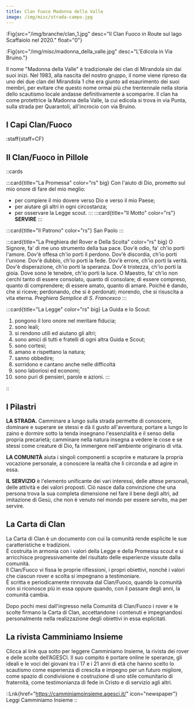 ```yaml
---
title: Clan Fuoco Madonna della Valle
image: /img/misc/strada-campo.jpg
---
```


:Fig{src="/img/branche/clan_1.jpg" desc="Il Clan Fuoco in Route sul lago Scaffaiolo nel 2020." float="0"}


:Fig{src="/img/misc/madonna_della_valle.jpg" desc="L'Edicola in Via Bruino."}

Il nome "Madonna della Valle" è tradizionale dei clan di Mirandola sin dai suoi inizi. Nel 1983, alla nascita del nostro gruppo, il nome viene ripreso da uno dei due clan del Mirandola 1 che era giunto ad esaurimento dei suoi membri, per evitare che questo nome ormai più che trentennale nella storia dello scautismo locale andasse definitivamente a scomparire. Il clan ha come protettrice la Madonna della Valle, la cui edicola si trova in via Punta, sulla strada per Quarantoli, all'incrocio con via Bruino.


## I Capi Clan/Fuoco

:staff{staff=CF}

## Il Clan/Fuoco in Pillole

::cards

:::card{title="La Promessa" color="rs" big}
Con l'aiuto di Dio, prometto sul mio onore di fare del mio meglio:

- per compiere il mio dovere verso Dio e verso il mio Paese;
- per aiutare gli altri in ogni circostanza;
- per osservare la Legge scout.
:::
:::card{title="Il Motto" color="rs"}
__SERVIRE__
:::

:::card{title="Il Patrono" color="rs"}
San Paolo
:::

:::card{title="La Preghiera del Rover e Della Scolta" color="rs" big}
O Signore, fa' di me uno strumento della tua pace. Dov'è odio, fa' ch'io porti l'amore.
Dov'è offesa ch'io porti il perdono. Dov'è discordia, ch'io porti l'unione.
Dov'è dubbio, ch'io porti la fede. Dov'è errore, ch'io porti la verità.
Dov'è disperazione, ch'io porti la speranza. Dov'è tristezza, ch'io porti la gioia. Dove sono le tenebre, ch'io porti la luce.
O Maestro, fa' ch'io non cerchi tanto di essere consolato, quanto di consolare; di essere compreso, quanto di comprendere;
di essere amato, quanto di amare.
Poiché è dando, che si riceve; perdonando, che si è perdonati; morendo, che si risuscita a vita eterna.
_Preghiera Semplice di S. Francesco_
:::

:::card{title="La Legge" color="rs" big}
La Guida e lo Scout:

1. pongono il loro onore nel meritare fiducia;
2. sono leali;
3. si rendono utili ed aiutano gli altri;
4. sono amici di tutti e fratelli di ogni altra Guida e Scout;
5. sono cortesi;
6. amano e rispettano la natura;
7. sanno obbedire;
8. sorridono e cantano anche nelle difficoltà
9. sono laboriosi ed economi;
10. sono puri di pensieri, parole e azioni.
:::

::

## I Pilastri

**LA STRADA.** Camminare a lungo sulla strada permette di conoscere, dominare e superare se stessi e dà il gusto all'avventura; portare a lungo lo zaino e dormire sotto la tenda insegnano l'essenzialità e il senso della propria precarietà; camminare nella natura insegna a vedere le cose e se stessi come creature di Dio, fa immergere nell'ambiente originario di vita.

**LA COMUNITÀ** aiuta i singoli componenti a scoprire e maturare la propria vocazione personale, a conoscere la realtà che li circonda e ad agire in essa.   

**IL SERVIZIO** è l'elemento unificante dei vari interessi, delle attese personali, delle attività e dei valori proposti. Ciò nasce dalla convinzione che una persona trova la sua completa dimensione nel fare il bene degli altri, ad imitazione di Gesù, che non è venuto nel mondo per essere servito, ma per servire.  

## La Carta di Clan

La Carta di Clan è un documento con cui la comunità rende esplicite le sue caratteristiche e tradizioni.  
È costruita in armonia con i valori della Legge e della Promessa scout e si arricchisce progressivamente del risultato delle esperienze vissute dalla comunità.  
Il Clan/Fuoco vi fissa le proprie riflessioni, i propri obiettivi, nonché i valori che ciascun rover e scolta si impegnano a testimoniare.  
È scritta e periodicamente rinnovata dal Clan/Fuoco, quando la comunità non si riconosce più in essa oppure quando, con il passare degli anni, la comunità cambia.  

Dopo pochi mesi dall'ingresso nella Comunità di Clan/Fuoco i rover e le scolte firmano la Carta di Clan, accettandone i contenuti e impegnandosi personalmente nella realizzazione degli obiettivi in essa esplicitati.

## La rivista Camminiamo Insieme

Clicca al link qua sotto per leggere Camminiamo Insieme, la rivista dei rover e delle scolte dell’AGESCI. Il suo compito è portare online le speranze, gli ideali e le voci dei giovani tra i 17 e i 21 anni di età che hanno scelto lo scautismo come esperienza di crescita e impegno per un futuro migliore, come spazio di condivisione e costruzione di uno stile comunitario di fraternità, come testimonianza di fede in Cristo e di servizio agli altri.

::Lnk{href="https://camminiamoinsieme.agesci.it/" icon="newspaper"}
Leggi Camminiamo Insieme
::